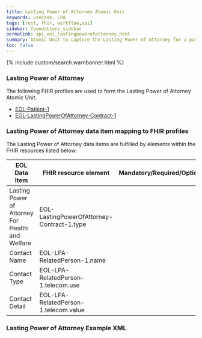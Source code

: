 ```yaml
---
title: Lasting Power of Attorney Atomic Unit
keywords: usecase, LPA
tags: [rest, fhir, workflow,api]
sidebar: foundations_sidebar
permalink: api_eol_lastingpowerofattorney.html
summary: Atomic Unit to capture the Lasting Power of Attorney for a patient.
toc: false
---
```

{% include custom/search.warnbanner.html %}

### Lasting Power of Attorney ###


The following FHIR profiles are used to form the Lasting Power of Attorney Atomic Unit:

- [EOL-Patient-1](https://fhir.nhs.uk/STU3/StructureDefinition/EOL-Patient-1)
- [EOL-LastingPowerOfAttorney-Contract-1](https://fhir.nhs.uk/STU3/StructureDefinition/EOL-LastingPowerOfAttorney-Contract-1)

### Lasting Power of Attorney data item mapping to FHIR profiles ###

The Lasting Power of Attorney data items are fulfilled by elements within the FHIR resources listed below:

| EOL Data Item                       | FHIR resource element                                                   | Mandatory/Required/Optional |
|-------------------------------------|-------------------------------------------------------------------------|-----------------------------|
| Lasting Power of Attorney For Health and Welfare | EOL-LastingPowerOfAttorney-Contract-1.type				    ||
| Contact Name									| EOL-LPA-RelatedPerson-1.name									||
| Contact Type									| EOL-LPA-RelatedPerson-1.telecom.use							||
| Contact Detail 								| EOL-LPA-RelatedPerson-1.telecom.value							||

### Lasting Power of Attorney Example XML ###

<script src="https://gist.github.com/IOPS-DEV/2bba72ff566322ed463bd6ecf8ed7efe.js"></script>



